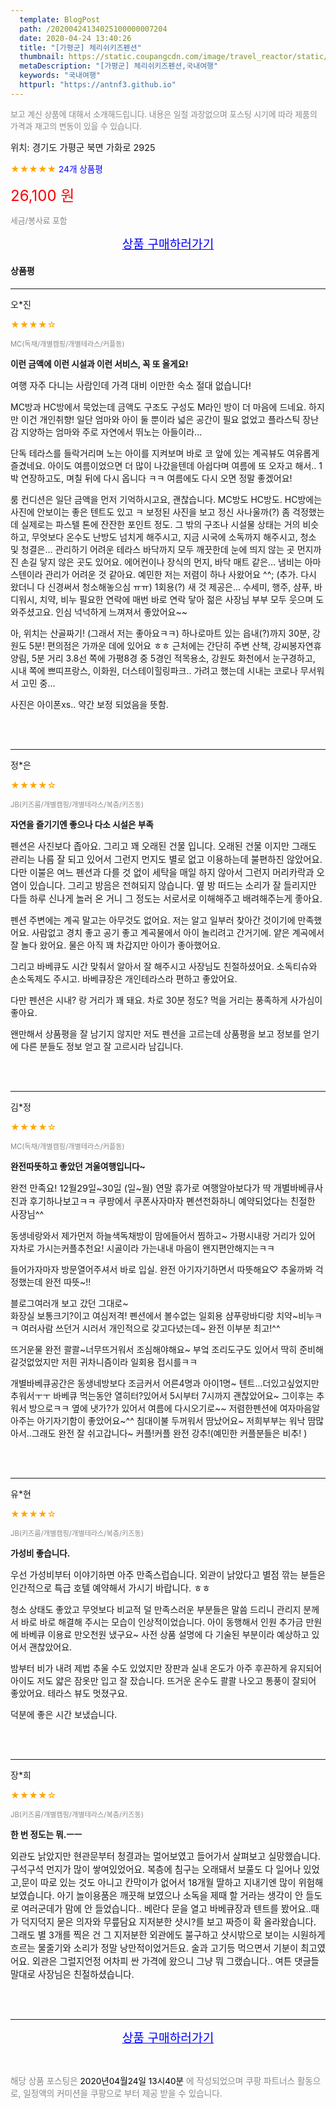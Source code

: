 ```yaml
---
  template: BlogPost
  path: /20200424134025100000007204
  date: 2020-04-24 13:40:26
  title: "[가평군] 체리쉬키즈펜션"
  thumbnail: https://static.coupangcdn.com/image/travel_reactor/static/booking/image/pension/ddnayo/aa454b75-75c7-49b8-962a-c9ed50348edb.jpg
  metaDescription: "[가평군] 체리쉬키즈펜션,국내여행"
  keywords: "국내여행"
  httpurl: "https://antnf3.github.io"
---
```

  
<span style="color: #888;font-size:0.8rem">보고 계신 상품에 대해서 소개해드립니다.
내용은 일절 과장없으며 포스팅 시기에 따라 제품의 가격과 재고의 변동이 있을 수 있습니다.</span>
  
<span style="font-size: 0.9rem;">위치: 경기도 가평군 북면 가화로 2925</span>
  
<span style="color: orange;">★★★★★</span> <span style="color: blue;font-size: 0.85rem;">24개 상품평</span>
  
<span style="color: red;font-size: 1.5rem;">26,100 원</span>
  
<span style="color: #888;font-size:0.8rem">세금/봉사료 포함</span>





<p align="center"><a href="http://me2.do/FcjKYqnX" style="font-size: 1.2rem; color: blue;">상품 구매하러가기</a></p>

#### 상품평
  
---
  
오*진
    
<span style="color: orange;">★★★★☆</span>
    
<span style="color: #888;font-size:0.7rem">MC(독채/개별캠핑/개별테라스/커플동)</span>
    
<span style="font-size:0.85rem">**이런 금액에 이런 시설과 이런 서비스, 꼭 또 올게요!**</span>
    
<span style="font-size: 0.9rem;">여행 자주 다니는 사람인데
가격 대비 이만한 숙소 절대 없습니다!

MC방과 HC방에서 묵었는데
금액도 구조도 구성도 M라인 방이 더 마음에 드네요.
하지만 이건 개인취향!
일단 엄마와 아이 둘 뿐이라 넓은 공간이 필요 없었고
플라스틱 장난감 지양하는 엄마와
주로 자연에서 뛰노는 아들이라...

단독 테라스를 들락거리며 노는 아이를 지켜보며
바로 코 앞에 있는 계곡뷰도 여유롭게 즐겼네요. 
아이도 여름이었으면 더 많이 나갔을텐데 아쉽다며
여름에 또 오자고 해서..
1박 연장하고도, 며칠 뒤에 다시 옵니다 ㅋㅋ
여름에도 다시 오면 정말 좋겠어요!

룸 컨디션은 일단 금액을 먼저 기억하시고요,
괜찮습니다. MC방도 HC방도.
HC방에는 사진에 안보이는 좋은 텐트도 있고 ㅋ
보정된 사진을 보고 정신 사나울까(?) 좀 걱정했는데
실제로는 파스텔 톤에 잔잔한 포인트 정도.
그 밖의 구조나 시설물 상태는 거의 비슷하고,
무엇보다 온수도 난방도 넘치게 해주시고,
지금 시국에 소독까지 해주시고,
청소 및 청결은...
관리하기 어려운 테라스 바닥까지 모두 깨끗한데
눈에 띄지 않는 곳 먼지까진 손길 닿지 않은 곳도 있어요.
에어컨이나 장식의 먼지, 바닥 매트 같은...
냄비는 아마 스텐이라 관리가 어려운 것 같아요.
예민한 저는 저렴이 하나 사왔어요 ^^;
(추가. 다시 왔더니 다 신경써서 청소해놓으심 ㅠㅠ)
1회용(?) 새 것 제공은...
수세미, 행주, 샴푸, 바디워시, 치약, 비누
필요한 연락에 매번 바로 연락 닿아
젊은 사장님 부부 모두 웃으며 도와주셨고요.
인심 넉넉하게 느껴져서 좋았어요~~

아, 위치는 산골짜기! (그래서 저는 좋아요ㅋㅋ)
하나로마트 있는 읍내(?)까지 30분, 강원도 5분!
편의점은 가까운 데에 있어요 ㅎㅎ
근처에는 간단히 주변 산책, 강씨봉자연휴양림,
5분 거리 3.8선 쪽에 가평8경 중 5경인 적목용소,
강원도 화천에서 눈구경하고,
시내 쪽에 쁘띠프랑스, 이화원, 더스테이힐링파크..
가려고 했는데 시내는 코로나 무서워서 고민 중...

사진은 아이폰xs.. 약간 보정 되었음을 뜻함.</span>
    
<br>
<br>

---
  
정*은
    
<span style="color: orange;">★★★★☆</span>
    
<span style="color: #888;font-size:0.7rem">JB(키즈룸/개별캠핑/개별테라스/복층/키즈동)</span>
    
<span style="font-size:0.85rem">**자연을 즐기기엔 좋으나 다소 시설은 부족**</span>
    
<span style="font-size: 0.9rem;">펜션은 사진보다 좁아요. 그리고 꽤 오래된 건물 입니다.
오래된 건물 이지만 그래도 관리는 나름 잘 되고 있어서 그런지
먼지도 별로 없고 이용하는데 불편하진 않았어요.
다만 이불은 여느 펜션과 다를 것 없이 세탁을 매일
하지 않아서 그런지 머리카락과 오염이 있습니다.
그리고 방음은 전혀되지 않습니다.
옆 방 떠드는 소리가 잘 들리지만 다들 하루 신나게
놀러 온 거니 그 정도는 서로서로 이해해주고 배려해주는게 좋아요.

펜션 주변에는 계곡 말고는 아무것도 없어요.
저는 알고 일부러 찾아간 것이기에 만족했어요.
사람없고 경치 좋고 공기 좋고 계곡물에서 아이 놀리려고
간거기에. 얕은 계곡에서 잘 놀다 왔어요.
물은 아직 꽤 차갑지만 아이가 좋아했어요.

그리고 바베큐도 시간 맞춰서 알아서 잘 해주시고
사장님도 친절하셨어요. 소독티슈와 손소독제도 주시고.
바베큐장은 개인테라스라 편하고 좋았어요.

다만 펜션은 시내? 랑 거리가 꽤 돼요.
차로 30분 정도? 먹을 거리는 풍족하게 사가심이 좋아요.

왠만해서 상품평을 잘 남기지 않지만
저도 펜션을 고르는데 상품평을 보고 정보를 얻기에
다른 분들도 정보 얻고 잘 고르시라 남깁니다.</span>
    
<br>
<br>

---
  
김*정
    
<span style="color: orange;">★★★★☆</span>
    
<span style="color: #888;font-size:0.7rem">MC(독채/개별캠핑/개별테라스/커플동)</span>
    
<span style="font-size:0.85rem">**완전따뜻하고 좋았던 겨울여행입니다~**</span>
    
<span style="font-size: 0.9rem;">완전 만족요!
12월29일~30일 (일~월)
연말 휴가로 여행알아보다가 딱 개별바베큐사진과 후기하나보고ㅋㅋ
쿠팡에서 쿠폰사자마자 폔션전화하니 예약되었다는 친절한 사장님^^

동생네랑와서 제가먼저 하늘색독채방이 맘에들어서 찜하고~
가평시내랑 거리가 있어 자차로 가시는커플추천요!
시골이라 가는내내 마음이 왠지편안해지는ㅋㅋ

들어가자마자 방문열어주셔서 바로 입실.
완전 아기자기하면서 따뜻해요♡
추울까봐 걱정했는데 완전 따뜻~!!

블로그여러개 보고 갔던 그대로~  
화장실 보통크기?이고 여심저격!
폔션에서 볼수없는 일회용 샴푸랑바디랑 치약~비누ㅋㅋ
여러사람 쓰던거 시러서 개인적으로 갖고다녔는데~
완전 이부분 최고!^^

뜨거운물 완전 콸콸~너무뜨거워서 조심해야해요~
부엌 조리도구도 있어서 딱히 준비해갈것없었지만 저흰 귀차니즘이라 일회용 접시를ㅋㅋ

개별바베큐공간은 동생네방보다 조금커서 어른4명과 아이1명~
텐트...더있고싶었지만 추워서ㅜㅜ
바베큐 먹는동안 열히터?있어서 5시부터 7시까지 괜찮았어요~
그이후는 추워서 방으로ㅋㅋ
옆에 냇가?가 있어서 여름에 다시오기로~~
저렴한펜션에 여자마음알아주는 아기자기함이 좋았어요~^^
침대이불 두꺼워서 땀났어요~
저희부부는 워낙 땀많아서..그래도 완전 잘 쉬고갑니다~
커플!커플 완전 강추!(예민한 커플분들은 비추! )</span>
    
<br>
<br>

---
  
유*현
    
<span style="color: orange;">★★★★☆</span>
    
<span style="color: #888;font-size:0.7rem">JB(키즈룸/개별캠핑/개별테라스/복층/키즈동)</span>
    
<span style="font-size:0.85rem">**가성비 좋습니다.**</span>
    
<span style="font-size: 0.9rem;">우선 가성비부터 이야기하면 아주 만족스럽습니다. 외관이 낡았다고 별점 깎는 분들은 인간적으로 특급 호텔 예약해서 가시기 바랍니다. ㅎㅎ

청소 상태도 좋았고 무엇보다 비교적 덜 만족스러운 부분들은 말씀 드리니 관리지 분께서 바로 바로 해결해 주시는 모습이 인상적이었습니다. 아이 동행해서 인원 추가금 만원에 바베큐 이용료 만오천원 냈구요~ 사전 상품 설명에 다 기술된 부분이라 예상하고 있어서 괜찮았어요. 

밤부터 비가 내려 제법 추울 수도 있었지만 장판과 실내 온도가 아주 후끈하게 유지되어 아이도 저도 얇은 잠옷만 입고 잘 잤습니다. 뜨거운 온수도 콸콸 나오고 통풍이 잘되어 좋았어요. 테라스 뷰도 멋졌구요.

덕분에 좋은 시간 보냈습니다.</span>
    
<br>
<br>

---
  
장*희
    
<span style="color: orange;">★★★★☆</span>
    
<span style="color: #888;font-size:0.7rem">JB(키즈룸/개별캠핑/개별테라스/복층/키즈동)</span>
    
<span style="font-size:0.85rem">**한 번 정도는 뭐.ㅡㅡ**</span>
    
<span style="font-size: 0.9rem;">외관도 낡았지만 현관문부터 청결과는 멀어보였고 들어가서
살펴보고 실망했습니다.구석구석 먼지가 많이 쌓여있었어요.
복층에 침구는 오래돼서 보풀도 다 일어나 있었고,문이 따로 있는 것도 아니고 칸막이가 없어서 18개월 딸하고 지내기엔 많이 위험해 보였습니다.
아기 놀이용품은 깨끗해 보였으나 소독을 제때 할 거라는 생각이 안 들도로 여러군데가 맘에 안 들었습니다..
베란다 문을 열고 바베큐장과 텐트를 봤어요..때가 덕지덕지 묻은 의자와 무릎담요 지저분한 샷시?를 보고 짜증이 확 올라왔습니다.
그래도 별 3개를 찍은 건 그 지저분한 외관에도 불구하고 샷시밖으로 보이는 시원하게 흐르는 물줄기와 소리가 정말 낭만적이었거든요.
술과 고기등 먹으면서 기분이 최고였어요.
 외관은 그럴지언정 어차피 싼 가격에 왔으니 그냥 뭐 그랬습니다..
여튼 댓글들 말대로 사장님은 친절하셨습니다.</span>
    
<br>
<br>


  
---
  
<p align="center"><a href="http://me2.do/FcjKYqnX" style="font-size: 1.2rem; color: blue;">상품 구매하러가기</a></p>
  
<br>
  
<span style="font-size: 0.85rem; color: #888;">해당 상품 포스팅은 <span style="color: #000;"> 2020년04월24일 13시40분 </span> 에 작성되었으며 쿠팡 파트너스 활동으로, 일정액의 커미션을 쿠팡으로 부터 제공 받을 수 있습니다.</span>